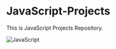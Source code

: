 # JavaScript-Projects
This is JavaScript Projects Repository.

![JavaScript](https://img.shields.io/badge/javascript-%23323330.svg?style=for-the-badge&logo=javascript&logoColor=%23F7DF1E)
